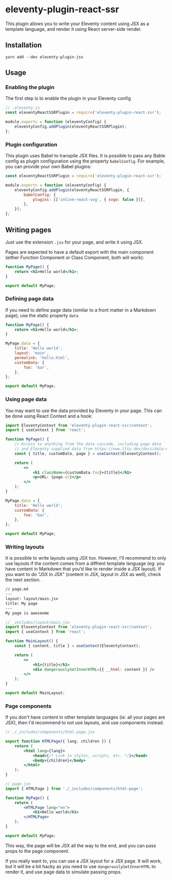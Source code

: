 # eleventy-plugin-react-ssr

This plugin allows you to write your Eleventy content using JSX as a template language, and render it using React
server-side render.

## Installation

```shell
yarn add --dev eleventy-plugin-jsx
```

## Usage

### Enabling the plugin

The first step is to enable the plugin in your Eleventy config

```js
// .eleventy.js
const eleventyReactSSRPlugin = require('eleventy-plugin-react-ssr');

module.exports = function (eleventyConfig) {
    eleventyConfig.addPlugin(eleventyReactSSRPlugin);
};
```

### Plugin configuration

This plugin uses Babel to transpile JSX files. It is possible to pass any Bable config as plugin configuration using the
property `babelConfig`. For example, you can provide your own Babel plugins:

```js
const eleventyReactSSRPlugin = require('eleventy-plugin-react-ssr');

module.exports = function (eleventyConfig) {
    eleventyConfig.addPlugin(eleventyReactSSRPlugin, {
        babelConfig: {
            plugins: [['inline-react-svg', { svgo: false }]],
        },
    });
};
```

## Writing pages

Just use the extension `.jsx` for your page, and write it using JSX.

Pages are expected to have a default export with the main component (either Function Component or Class Component, both
will work):

```jsx
function MyPage() {
    return <h1>Hello world</h1>;
}

export default MyPage;
```

### Defining page data

If you need to define page data (similar to a front matter in a Markdown page), use the static property `data`

```jsx
function MyPage() {
    return <h1>Hello world</h1>;
}

MyPage.data = {
    title: 'Hello world',
    layout: 'main',
    permalink: 'hello.html',
    customData: {
        foo: 'bar',
    },
};

export default MyPage;
```

### Using page data

You may want to use the data provided by Eleventy in your page. This can be done using React Context and a hook:

```jsx
import EleventyContext from 'eleventy-plugin-react-ssr/context';
import { useContext } from 'react';

function MyPage() {
    // Access to anything from the data cascade, including page data
    // and Eleventy supplied data from https://www.11ty.dev/docs/data-eleventy-supplied/
    const { title, customData, page } = useContext(EleventyContext);

    return (
        <>
            <h1 className={customData.foo}>{title}</h1>
            <p>URL: {page.ur}</p>
        </>
    );
}

MyPage.data = {
    title: 'Hello world',
    customData: {
        foo: 'bar',
    },
};

export default MyPage;
```

### Writing layouts

It is possible to write layouts using JSX too. However, I'll recommend to only use layouts if the content comes from a
diffrent template language (eg: you have content in Markdown that you'd like to render inside a JSX layout). If you want
to do "JSX in JSX" (content in JSX, layout in JSX as well), check the next section.

```markdown
// page.md
---
layout: layout/main.jsx
title: My page
---
My page is aweseome
```

```jsx
// _includes/layout/main.jsx
import EleventyContext from 'eleventy-plugin-react-ssr/context';
import { useContext } from 'react';

function MainLayout() {
    const { content, title } = useContext(EleventyContext);

    return (
        <>
            <h1>{title}</h1>
            <div dangerouslySetInnerHTML={{ __html: content }} />
        </>
    );
}

export default MainLayout;
```

### Page components

If you don't have content in other template languages (ie: all your pages are JSX), then I'd recommend to not use
layouts, and use components instead.

```jsx
// ./_includes/components/html-page.jsx

export function HTMLPage({ lang, children }) {
    return (
        <html lang={lang}>
            <head>{/* Link to styles, scripts, etc. */}</head>
            <body>{children}</body>
        </html>
    );
}
```

```jsx
// page.jsx
import { HTMLPage } from './_includes/components/html-page';

function MyPage() {
    return (
        <HTMLPage lang="en">
            <h1>Hello world</h1>
        </HTMLPage>
    );
}

export default MyPage;
```

This way, the page will be JSX all the way to the end, and you can pass props to the page component.

If you really want to, you can use a JSX layout for a JSX page. It will work, but it will be a bit hacky as you need to
use `dangerouslySetInnerHTML` to render it, and use page data to simulate passing props.
